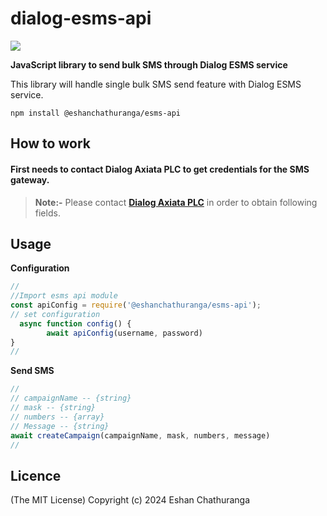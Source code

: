 # dialog-esms-api

![](https://img.shields.io/badge/Release-1.0.1-green)

**JavaScript library to send bulk SMS through Dialog ESMS service**

This library will handle single bulk SMS send feature with Dialog ESMS service.

`npm install @eshanchathuranga/esms-api `

## How to work

#### First needs to contact Dialog Axiata PLC to get credentials for the SMS gateway.

> **Note:-** Please contact [**Dialog Axiata PLC**](https://esms.dialog.lk/) in order to obtain following fields.
 

## Usage

**Configuration**

```javascript
//
//Import esms api module
const apiConfig = require('@eshanchathuranga/esms-api');
// set configuration
  async function config() {
        await apiConfig(username, password)
}
//
```

**Send SMS**

```javascript
//
// campaignName -- {string}
// mask -- {string}
// numbers -- {array}
// Message -- {string}
await createCampaign(campaignName, mask, numbers, message)
//
```

## Licence

(The MIT License)
Copyright (c) 2024 Eshan Chathuranga
